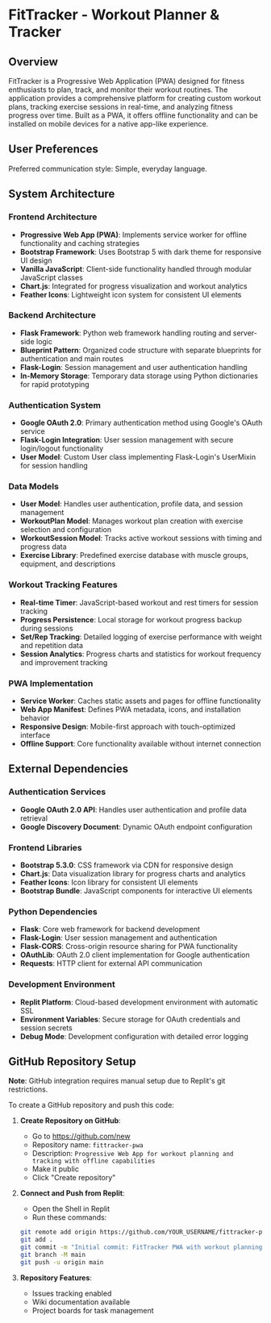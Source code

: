 # FitTracker - Workout Planner & Tracker

## Overview

FitTracker is a Progressive Web Application (PWA) designed for fitness enthusiasts to plan, track, and monitor their workout routines. The application provides a comprehensive platform for creating custom workout plans, tracking exercise sessions in real-time, and analyzing fitness progress over time. Built as a PWA, it offers offline functionality and can be installed on mobile devices for a native app-like experience.

## User Preferences

Preferred communication style: Simple, everyday language.

## System Architecture

### Frontend Architecture
- **Progressive Web App (PWA)**: Implements service worker for offline functionality and caching strategies
- **Bootstrap Framework**: Uses Bootstrap 5 with dark theme for responsive UI design
- **Vanilla JavaScript**: Client-side functionality handled through modular JavaScript classes
- **Chart.js**: Integrated for progress visualization and workout analytics
- **Feather Icons**: Lightweight icon system for consistent UI elements

### Backend Architecture
- **Flask Framework**: Python web framework handling routing and server-side logic
- **Blueprint Pattern**: Organized code structure with separate blueprints for authentication and main routes
- **Flask-Login**: Session management and user authentication handling
- **In-Memory Storage**: Temporary data storage using Python dictionaries for rapid prototyping

### Authentication System
- **Google OAuth 2.0**: Primary authentication method using Google's OAuth service
- **Flask-Login Integration**: User session management with secure login/logout functionality
- **User Model**: Custom User class implementing Flask-Login's UserMixin for session handling

### Data Models
- **User Model**: Handles user authentication, profile data, and session management
- **WorkoutPlan Model**: Manages workout plan creation with exercise selection and configuration
- **WorkoutSession Model**: Tracks active workout sessions with timing and progress data
- **Exercise Library**: Predefined exercise database with muscle groups, equipment, and descriptions

### Workout Tracking Features
- **Real-time Timer**: JavaScript-based workout and rest timers for session tracking
- **Progress Persistence**: Local storage for workout progress backup during sessions
- **Set/Rep Tracking**: Detailed logging of exercise performance with weight and repetition data
- **Session Analytics**: Progress charts and statistics for workout frequency and improvement tracking

### PWA Implementation
- **Service Worker**: Caches static assets and pages for offline functionality
- **Web App Manifest**: Defines PWA metadata, icons, and installation behavior
- **Responsive Design**: Mobile-first approach with touch-optimized interface
- **Offline Support**: Core functionality available without internet connection

## External Dependencies

### Authentication Services
- **Google OAuth 2.0 API**: Handles user authentication and profile data retrieval
- **Google Discovery Document**: Dynamic OAuth endpoint configuration

### Frontend Libraries
- **Bootstrap 5.3.0**: CSS framework via CDN for responsive design
- **Chart.js**: Data visualization library for progress charts and analytics
- **Feather Icons**: Icon library for consistent UI elements
- **Bootstrap Bundle**: JavaScript components for interactive UI elements

### Python Dependencies
- **Flask**: Core web framework for backend development
- **Flask-Login**: User session management and authentication
- **Flask-CORS**: Cross-origin resource sharing for PWA functionality
- **OAuthLib**: OAuth 2.0 client implementation for Google authentication
- **Requests**: HTTP client for external API communication

### Development Environment
- **Replit Platform**: Cloud-based development environment with automatic SSL
- **Environment Variables**: Secure storage for OAuth credentials and session secrets
- **Debug Mode**: Development configuration with detailed error logging

## GitHub Repository Setup

**Note**: GitHub integration requires manual setup due to Replit's git restrictions.

To create a GitHub repository and push this code:

1. **Create Repository on GitHub**:
   - Go to https://github.com/new
   - Repository name: `fittracker-pwa`
   - Description: `Progressive Web App for workout planning and tracking with offline capabilities`
   - Make it public
   - Click "Create repository"

2. **Connect and Push from Replit**:
   - Open the Shell in Replit
   - Run these commands:
   ```bash
   git remote add origin https://github.com/YOUR_USERNAME/fittracker-pwa.git
   git add .
   git commit -m "Initial commit: FitTracker PWA with workout planning and tracking"
   git branch -M main
   git push -u origin main
   ```

3. **Repository Features**:
   - Issues tracking enabled
   - Wiki documentation available
   - Project boards for task management